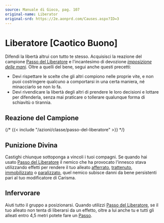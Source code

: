 ```yaml
---
source: Manuale di Gioco, pag. 107
original-name: Liberator
original-srd: https://2e.aonprd.com/Causes.aspx?ID=3
---
```


# Liberatore \[Caotico Buono\]

Difendi la libertà altrui con tutto te stesso. Acquisisci la reazione del
campione [Passo del Liberatore](/azioni/classe/passo-del-liberatore) e
l'incantesimo di devozione
_[imposizione delle mani](/incantesimi/imposizione-delle-mani)_. Oltre a quelli
del bene, segui anche questi precetti:

- Devi rispettare le scelte che gli altri compiono nelle proprie vite, e non
  puoi costringere qualcuno a comportarsi in una certa maniera, né minacciarlo
  se non lo fa.
- Devi rivendicare la libertà degli altri di prendere le loro decisioni e
  lottare per difenderla, senza mai praticare o tollerare qualunque forma di
  schiavitù o tirannia.

## Reazione del Campione

{/* {{< include "/azioni/classe/passo-del-liberatore" >}} */}

## Punizione Divina

Castighi chiunque sottoponga a vincoli i tuoi compagni. Se quando hai usato
[Passo del Liberatore](/azioni/classe/passo-del-liberatore) il nemico che ha
provocato l'innesco stava utilizzando effetti per rendere il tuo alleato
[afferrato](/condizioni/afferrato), [trattenuto](/condizioni/trattenuto),
[immobilizzato](/condizioni/immobilizzato) o
[paralizzato](/condizioni/paralizzato), quel nemico subisce danni da bene
persistenti pari al tuo modificatore di Carisma.

## Infervorare

Aiuti tutto il gruppo a posizionarsi. Quando utilizzi
[Passo del Liberatore](/azioni/classe/passo-del-liberatore), se il tuo alleato
non tenta di liberarsi da un effetto, oltre a lui anche tu e tutti gli alleati
entro 4,5 metri potete fare un [Passo](/azioni/base/passo).
